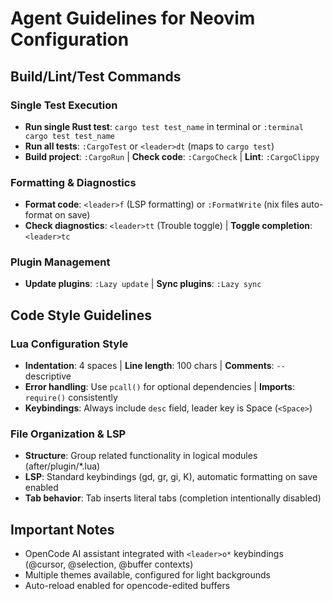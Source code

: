 # Agent Guidelines for Neovim Configuration

## Build/Lint/Test Commands

### Single Test Execution
- **Run single Rust test**: `cargo test test_name` in terminal or `:terminal cargo test test_name`
- **Run all tests**: `:CargoTest` or `<leader>dt` (maps to `cargo test`)
- **Build project**: `:CargoRun` | **Check code**: `:CargoCheck` | **Lint**: `:CargoClippy`

### Formatting & Diagnostics
- **Format code**: `<leader>f` (LSP formatting) or `:FormatWrite` (nix files auto-format on save)
- **Check diagnostics**: `<leader>tt` (Trouble toggle) | **Toggle completion**: `<leader>tc`

### Plugin Management
- **Update plugins**: `:Lazy update` | **Sync plugins**: `:Lazy sync`

## Code Style Guidelines

### Lua Configuration Style
- **Indentation**: 4 spaces | **Line length**: 100 chars | **Comments**: `--` descriptive
- **Error handling**: Use `pcall()` for optional dependencies | **Imports**: `require()` consistently
- **Keybindings**: Always include `desc` field, leader key is Space (`<Space>`)

### File Organization & LSP
- **Structure**: Group related functionality in logical modules (after/plugin/*.lua)
- **LSP**: Standard keybindings (gd, gr, gi, K), automatic formatting on save enabled
- **Tab behavior**: Tab inserts literal tabs (completion intentionally disabled)

## Important Notes
- OpenCode AI assistant integrated with `<leader>o*` keybindings (@cursor, @selection, @buffer contexts)
- Multiple themes available, configured for light backgrounds
- Auto-reload enabled for opencode-edited buffers
